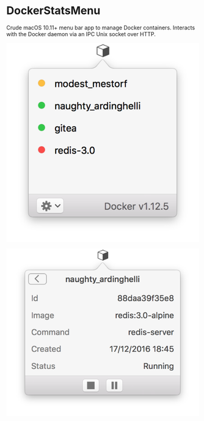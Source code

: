 # DockerStatsMenu

Crude macOS 10.11+ menu bar app to manage Docker containers.
Interacts with the Docker daemon via an IPC Unix socket over HTTP.

![screenshot1](screenshot1.png)

![screenshot2](screenshot2.png)
